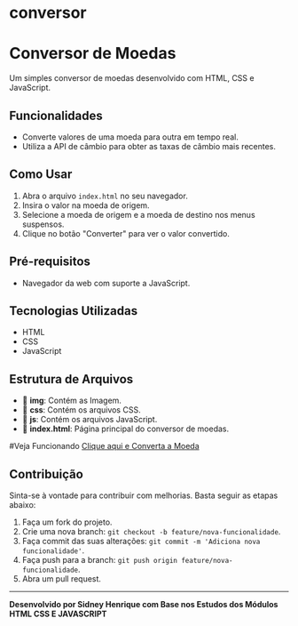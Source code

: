 # conversor
# Conversor de Moedas

Um simples conversor de moedas desenvolvido com HTML, CSS e JavaScript.

## Funcionalidades

- Converte valores de uma moeda para outra em tempo real.
- Utiliza a API de câmbio para obter as taxas de câmbio mais recentes.

## Como Usar

1. Abra o arquivo `index.html` no seu navegador.
2. Insira o valor na moeda de origem.
3. Selecione a moeda de origem e a moeda de destino nos menus suspensos.
4. Clique no botão "Converter" para ver o valor convertido.

## Pré-requisitos

- Navegador da web com suporte a JavaScript.

## Tecnologias Utilizadas

- HTML
- CSS
- JavaScript

## Estrutura de Arquivos

- 📁 **img**: Contém as Imagem.
- 📁 **css**: Contém os arquivos CSS.
- 📁 **js**: Contém os arquivos JavaScript.
- 📄 **index.html**: Página principal do conversor de moedas.

#Veja Funcionando
<a href="">Clique aqui e Converta a Moeda</a>

## Contribuição

Sinta-se à vontade para contribuir com melhorias. Basta seguir as etapas abaixo:

1. Faça um fork do projeto.
2. Crie uma nova branch: `git checkout -b feature/nova-funcionalidade`.
3. Faça commit das suas alterações: `git commit -m 'Adiciona nova funcionalidade'`.
4. Faça push para a branch: `git push origin feature/nova-funcionalidade`.
5. Abra um pull request.



---

**Desenvolvido por Sidney Henrique com Base nos Estudos dos Módulos HTML CSS E JAVASCRIPT**


